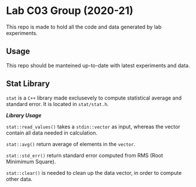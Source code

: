# Lab C03 Group (2020-21)

This repo is made to hold all the code and data generated by lab experiments.

## Usage

This repo should be manteined up-to-date with latest experiments and data.

## Stat Library

`stat` is a `C++` library made exclusevely to compute statistical average and standard error.
It is located in `stat/stat.h`.

***Library Usage***

`stat::read_values()` takes a `stdin::vector` as input, whereas the vector contain all data needed in calculation.

`stat::avg()` return average of elements in the `vector`.

`stat::std_err()` return standard error computed from RMS (Root Minimimum Square).

`stat::clear()` is needed to clean up the data vector, in order to compute other data. 
